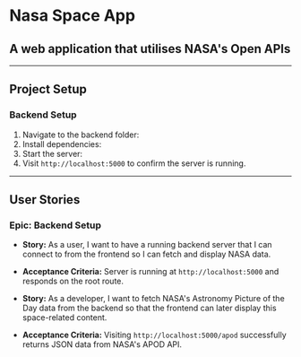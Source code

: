 # Nasa Space App
## A web application that utilises NASA's Open APIs

---

## Project Setup

### Backend Setup
1. Navigate to the backend folder:
2. Install dependencies:
3. Start the server:
4. Visit `http://localhost:5000` to confirm the server is running.

---

## User Stories

### Epic: Backend Setup
- **Story:** As a user, I want to have a running backend server that I can connect to from the frontend so I can fetch and display NASA data.
- **Acceptance Criteria:** Server is running at `http://localhost:5000` and responds on the root route.

- **Story:** As a developer, I want to fetch NASA's Astronomy Picture of the Day data from the backend so that the frontend can later display this space-related content.
- **Acceptance Criteria:** Visiting `http://localhost:5000/apod` successfully returns JSON data from NASA's APOD API.